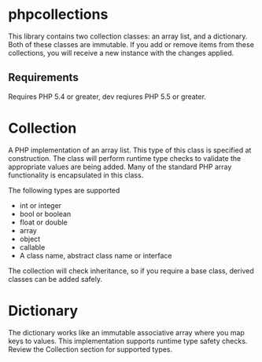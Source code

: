 phpcollections
=============

This library contains two collection classes: an array list, and a dictionary.
Both of these classes are immutable. If you add or remove items from these collections,
you will receive a new instance with the changes applied. 

## Requirements ##

Requires PHP 5.4 or greater, dev reqiures PHP 5.5 or greater.

Collection
=============

A PHP implementation of an array list. This type of this class is specified
at construction. The class will perform runtime type checks to validate the
appropriate values are being added. Many of the standard PHP array 
functionality is encapsulated in this class.

The following types are supported

  * int or integer
  * bool or boolean
  * float or double
  * array
  * object
  * callable
  * A class name, abstract class name or interface

The collection will check inheritance, so if you require a base class, 
derived classes can be added safely.

Dictionary
============
The dictionary works like an immutable associative array where you map keys to values.
This implementation supports runtime type safety checks. Review the Collection
section for supported types. 
